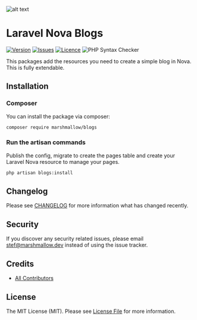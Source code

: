 ![alt text](https://marshmallow.dev/cdn/media/logo-red-237x46.png "marshmallow.")

# Laravel Nova Blogs

[![Version](https://img.shields.io/packagist/v/marshmallow/blogs)](https://github.com/marshmallow-packages/blogs)
[![Issues](https://img.shields.io/github/issues/marshmallow-packages/blogs)](https://github.com/marshmallow-packages/blogs)
[![Licence](https://img.shields.io/github/license/marshmallow-packages/blogs)](https://github.com/marshmallow-packages/blogs)
![PHP Syntax Checker](https://github.com/marshmallow-packages/blogs/workflows/PHP%20Syntax%20Checker/badge.svg)

This packages add the resources you need to create a simple blog in Nova. This is fully extendable.

## Installation

### Composer

You can install the package via composer:

```bash
composer require marshmallow/blogs
```

### Run the artisan commands

Publish the config, migrate to create the pages table and create your Laravel Nova resource to manage your pages.

```bash
php artisan blogs:install
```

## Changelog

Please see [CHANGELOG](CHANGELOG.md) for more information what has changed recently.

## Security

If you discover any security related issues, please email stef@marshmallow.dev instead of using the issue tracker.

## Credits

-   [All Contributors](../../contributors)

## License

The MIT License (MIT). Please see [License File](LICENSE.md) for more information.
